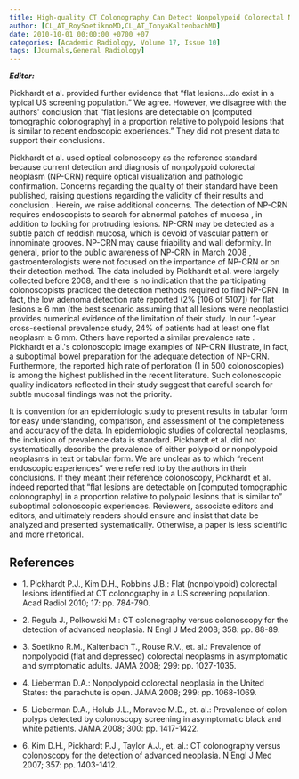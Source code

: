 ```yaml
---
title: High-quality CT Colonography Can Detect Nonpolypoid Colorectal Neoplasm (NP-CRN)—Science or Rhetoric?
author: [CL_AT_RoySoetiknoMD,CL_AT_TonyaKaltenbachMD]
date: 2010-10-01 00:00:00 +0700 +07
categories: [Academic Radiology, Volume 17, Issue 10]
tags: [Journals,General Radiology]
---
```

**_Editor:_**

Pickhardt et al. provided further evidence that “flat lesions…do exist in a typical US screening population.” We agree. However, we disagree with the authors' conclusion that “flat lesions are detectable on \[computed tomographic colonography\] in a proportion relative to polypoid lesions that is similar to recent endoscopic experiences.” They did not present data to support their conclusions.

Pickhardt et al. used optical colonoscopy as the reference standard because current detection and diagnosis of nonpolypoid colorectal neoplasm (NP-CRN) require optical visualization and pathologic confirmation. Concerns regarding the quality of their standard have been published, raising questions regarding the validity of their results and conclusion . Herein, we raise additional concerns. The detection of NP-CRN requires endoscopists to search for abnormal patches of mucosa , in addition to looking for protruding lesions. NP-CRN may be detected as a subtle patch of reddish mucosa, which is devoid of vascular pattern or innominate grooves. NP-CRN may cause friability and wall deformity. In general, prior to the public awareness of NP-CRN in March 2008 , gastroenterologists were not focused on the importance of NP-CRN or on their detection method. The data included by Pickhardt et al. were largely collected before 2008, and there is no indication that the participating colonoscopists practiced the detection methods required to find NP-CRN. In fact, the low adenoma detection rate reported (2% \[106 of 5107\]) for flat lesions ≥ 6 mm (the best scenario assuming that all lesions were neoplastic) provides numerical evidence of the limitation of their study. In our 1-year cross-sectional prevalence study, 24% of patients had at least one flat neoplasm ≥ 6 mm. Others have reported a similar prevalence rate . Pickhardt et al.'s colonoscopic image examples of NP-CRN illustrate, in fact, a suboptimal bowel preparation for the adequate detection of NP-CRN. Furthermore, the reported high rate of perforation (1 in 500 colonoscopies) is among the highest published in the recent literature. Such colonoscopic quality indicators reflected in their study suggest that careful search for subtle mucosal findings was not the priority.

It is convention for an epidemiologic study to present results in tabular form for easy understanding, comparison, and assessment of the completeness and accuracy of the data. In epidemiologic studies of colorectal neoplasms, the inclusion of prevalence data is standard. Pickhardt et al. did not systematically describe the prevalence of either polypoid or nonpolypoid neoplasms in text or tabular form. We are unclear as to which “recent endoscopic experiences” were referred to by the authors in their conclusions. If they meant their reference colonoscopy, Pickhardt et al. indeed reported that “flat lesions are detectable on \[computed tomographic colonography\] in a proportion relative to polypoid lesions that is similar to” suboptimal colonoscopic experiences. Reviewers, associate editors and editors, and ultimately readers should ensure and insist that data be analyzed and presented systematically. Otherwise, a paper is less scientific and more rhetorical.

## References

- 1\. Pickhardt P.J., Kim D.H., Robbins J.B.: Flat (nonpolypoid) colorectal lesions identified at CT colonography in a US screening population. Acad Radiol 2010; 17: pp. 784-790.


- 2\. Regula J., Polkowski M.: CT colonography versus colonoscopy for the detection of advanced neoplasia. N Engl J Med 2008; 358: pp. 88-89.


- 3\. Soetikno R.M., Kaltenbach T., Rouse R.V., et. al.: Prevalence of nonpolypoid (flat and depressed) colorectal neoplasms in asymptomatic and symptomatic adults. JAMA 2008; 299: pp. 1027-1035.


- 4\. Lieberman D.A.: Nonpolypoid colorectal neoplasia in the United States: the parachute is open. JAMA 2008; 299: pp. 1068-1069.


- 5\. Lieberman D.A., Holub J.L., Moravec M.D., et. al.: Prevalence of colon polyps detected by colonoscopy screening in asymptomatic black and white patients. JAMA 2008; 300: pp. 1417-1422.


- 6\. Kim D.H., Pickhardt P.J., Taylor A.J., et. al.: CT colonography versus colonoscopy for the detection of advanced neoplasia. N Engl J Med 2007; 357: pp. 1403-1412.